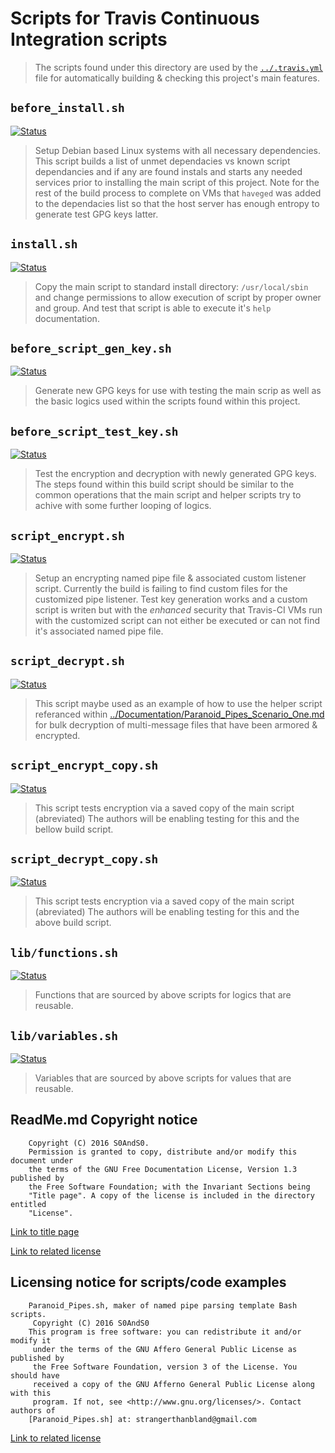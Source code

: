 # Scripts for Travis Continuous Integration scripts

> The scripts found under this directory are used by the
> [`../.travis.yml`](../.travis.yml) file for automatically building & checking
> this project's main features.

## `before_install.sh`

[![Status](https://img.shields.io/badge/Status-Passing-blue.svg)](before_install_depends.sh)

> Setup Debian based Linux systems with all necessary dependencies. This script
> builds a list of unmet dependacies vs known script dependancies and if any
> are found instals and starts any needed services prior to installing the main
> script of this project. Note for the rest of the build process to complete on
> VMs that `haveged` was added to the dependacies list so that the host server
> has enough entropy to generate test GPG keys latter.

## `install.sh`

[![Status](https://img.shields.io/badge/Status-Passing-blue.svg)](install.sh)

> Copy the main script to standard install directory: `/usr/local/sbin` and
> change permissions to allow execution of script by proper owner and group.
> And test that script is able to execute it's `help` documentation.

## `before_script_gen_key.sh`

[![Status](https://img.shields.io/badge/Status-Passing-blue.svg)](before_script_gen_key.sh)

> Generate new GPG keys for use with testing the main scrip as well as the basic
> logics used within the scripts found within this project.

## `before_script_test_key.sh`

[![Status](https://img.shields.io/badge/Status-Passing-blue.svg)](before_script_test_key.sh)

> Test the encryption and decryption with newly generated GPG keys. The steps
> found within this build script should be similar to the common operations that
> the main script and helper scripts try to achive with some further looping
> of logics.

## `script_encrypt.sh`

[![Status](https://img.shields.io/badge/Status-Passing-blue.svg)](script_encrypt.sh)

> Setup an encrypting named pipe file & associated custom listener script.
> Currently the build is failing to find custom files for the customized pipe
> listener. Test key generation works and a custom script is writen but with
> the *enhanced* security that Travis-CI VMs run with the customized script can
> not either be executed or can not find it's associated named pipe file.

## `script_decrypt.sh`

[![Status](https://img.shields.io/badge/Status-Passing-blue.svg)](script_decrypt.sh)

> This script maybe used as an example of how to use the helper script referanced
> within [../Documentation/Paranoid_Pipes_Scenario_One.md](../Documentation/Paranoid_Pipes_Scenario_One.md)
> for bulk decryption of multi-message files that have been armored & encrypted.

## `script_encrypt_copy.sh`

[![Status](https://img.shields.io/badge/Status-Untested-yellow.svg)](script_encrypt_copy.sh)

> This script tests encryption via a saved copy of the main script (abreviated)
> The authors will be enabling testing for this and the bellow build script.

## `script_decrypt_copy.sh`

[![Status](https://img.shields.io/badge/Status-Untested-yellow.svg)](script_decrypt_copy.sh)

> This script tests encryption via a saved copy of the main script (abreviated)
> The authors will be enabling testing for this and the above build script.

## `lib/functions.sh`

[![Status](https://img.shields.io/badge/Status-Passing-blue.svg)](lib/functions.sh)

> Functions that are sourced by above scripts for logics that are reusable.

## `lib/variables.sh`

[![Status](https://img.shields.io/badge/Status-Passing-blue.svg)](lib/variables.sh)

> Variables that are sourced by above scripts for values that are reusable.

## ReadMe.md Copyright notice

```
    Copyright (C) 2016 S0AndS0.
    Permission is granted to copy, distribute and/or modify this document under
    the terms of the GNU Free Documentation License, Version 1.3 published by
    the Free Software Foundation; with the Invariant Sections being
    "Title page". A copy of the license is included in the directory entitled
    "License".
```

[Link to title page](../Documentation/Contributing_Financially.md)

[Link to related license](../Licenses/GNU_FDLv1.3_Documentation.md)

## Licensing notice for scripts/code examples

```
    Paranoid_Pipes.sh, maker of named pipe parsing template Bash scripts.
     Copyright (C) 2016 S0AndS0
    This program is free software: you can redistribute it and/or modify it
     under the terms of the GNU Affero General Public License as published by
     the Free Software Foundation, version 3 of the License. You should have
     received a copy of the GNU Afferno General Public License along with this
     program. If not, see <http://www.gnu.org/licenses/>. Contact authors of
    [Paranoid_Pipes.sh] at: strangerthanbland@gmail.com
```

[Link to related license](../Licenses/GNU_AGPLv3_Code.md)
